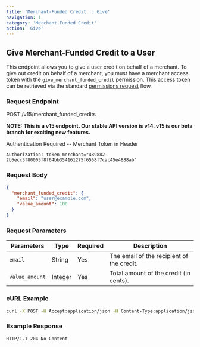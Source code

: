 ```yaml
---
title: 'Merchant-Funded Credit .: Give'
navigation: 1
category: 'Merchant-Funded Credit'
action: 'Give'
---
```


Give Merchant-Funded Credit to a User
---

This endpoint allows you to give a user credit on behalf of a merchant.  To give out credit on behalf of a merchant, you must have a merchant access token with the `give_merchant_funded_credit` permission. This access token can be retrieved via the standard [permissions request](/api-reference/v15/permissions-create/) flow.

### Request Endpoint

<div class="http-request">
  <span class="http-verb">POST</span> /v15/merchant_funded_credits
</div>

**NOTE: This is a v15 endpoint. Our stable API version is v14. v15 is our beta branch for exciting new features.**

Authentication Required -- Merchant Token in Header

```
Authorization: token merchant="489882-2b5ecc5f80005f8f64bb354161275f6558f7cac45e4888ab"
```

### Request Body

```json
{
  "merchant_funded_credit": {
    "email": "user@example.com",
    "value_amount": 100
  }
}
```

### Request Parameters

| Parameters       | Type       | Required | Description                                             |
|------------------|------------|----------|---------------------------------------------------------|
|  `email`         | String     | Yes      | The email of the recipient of the credit.               |
|  `value_amount`  | Integer    | Yes      | Total amount of the credit (in cents).                  |


### cURL Example
```bash
curl -X POST -H Accept:application/json -H Content-Type:application/json -H Authorization:token merchant="123456-75489120749..." -d '{"merchant_funded_credit": {"email": "user@example.com","value_amount": 100}}' https://api.thelevelup.com/v15/merchant_funded_credits
```

### Example Response

`HTTP/1.1 204 No Content`